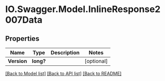 # IO.Swagger.Model.InlineResponse2007Data
## Properties

Name | Type | Description | Notes
------------ | ------------- | ------------- | -------------
**Version** | **long?** |  | [optional] 

[[Back to Model list]](../README.md#documentation-for-models) [[Back to API list]](../README.md#documentation-for-api-endpoints) [[Back to README]](../README.md)

